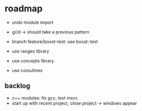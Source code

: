 # roadmap
- undo module import

- g//d
 -> should take a previous pattern

- branch feature/boost-test: use boost::test

- use ranges library
- use concepts library
- use coroutines

## backlog
- c++ modules: fix gcc, test msvc
- start up with recent project, close project
  -> windows appear
